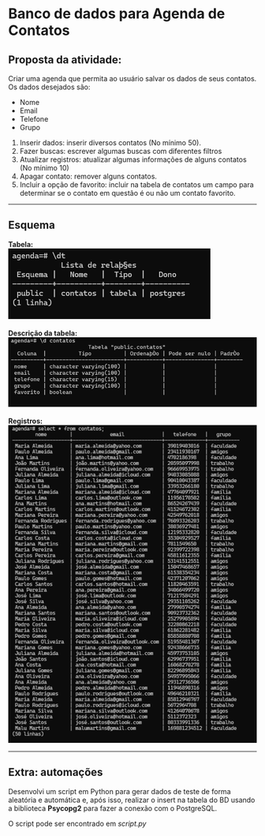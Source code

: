 <h1>Banco de dados para Agenda de Contatos</h1>

<h2>Proposta da atividade:</h2>
<p>Criar uma agenda que permita ao usuário salvar os dados de seus contatos. Os dados desejados são:</p>
<ul>
    <li>Nome</li>
    <li>Email</li>
    <li>Telefone</li>
    <li>Grupo</li>
</ul>

<ol>
  <li>Inserir dados: inserir diversos contatos (No mínimo 50).</li>
  <li>Fazer buscas: escrever algumas buscas com diferentes filtros</li>
  <li>Atualizar registros: atualizar algumas informações de alguns contatos (No mínimo 10)</li>
  <li>Apagar contato: remover alguns contatos.</li>
  <li>Incluir a opção de favorito: incluir na tabela de contatos um campo para determinar se o contato em questão é ou 
não um contato favorito. </li>
</ol>

<hr>

<h2>Esquema</h2>

<b>Tabela:</b>
<br>
<img src="./assets/tabela.png">
<br><br>
<b>Descrição da tabela:</b>
<br>
<img src="./assets/tabelaDesc.png">
<br><br>
<b>Registros:</b>
<br>
<img src="./assets/registros.png">

<hr>

<h2>Extra: automações</h2>
<p>Desenvolvi um script em Python para gerar dados de teste de forma aleatória e automática e, após isso, realizar o insert na tabela do BD usando a biblioteca <b>Psycopg2</b> para fazer a conexão com o PostgreSQL.</p>
<p>O script pode ser encontrado em <i>script.py</i></p>
